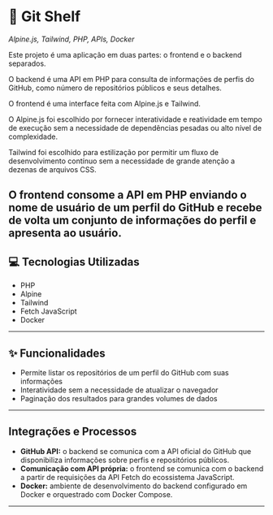 # 🧭 Git Shelf
*Alpine.js, Tailwind, PHP, APIs, Docker*


Este projeto é uma aplicação em duas partes: o frontend e o backend separados.

O backend é uma API em PHP para consulta de informações de perfis do GitHub, como número de repositórios públicos e seus detalhes. 

O frontend é uma interface feita com Alpine.js e Tailwind.

O Alpine.js foi escolhido por fornecer interatividade e reatividade em tempo de execução sem a necessidade de dependências pesadas ou alto nível de complexidade.

Tailwind foi escolhido para estilização por permitir um fluxo de desenvolvimento contínuo sem a necessidade de grande atenção a dezenas de arquivos CSS.

O frontend consome a API em PHP enviando o nome de usuário de um perfil do GitHub e recebe de volta um conjunto de informações do perfil e apresenta ao usuário.
---

## 💻 Tecnologias Utilizadas

- PHP 
- Alpine
- Tailwind
- Fetch JavaScript
- Docker 
---

## ✨ Funcionalidades

- Permite listar os repositórios de um perfil do GitHub com suas informações
- Interatividade sem a necessidade de atualizar o navegador
- Paginação dos resultados para grandes volumes de dados

  
---

## Integrações e Processos

- **GitHub API:** o backend se comunica com a API oficial do GitHub que disponibiliza informações sobre perfis e repositórios públicos.
- **Comunicação com API própria:** o frontend se comunica com o backend a partir de requisições da API Fetch do ecossistema JavaScript.
- **Docker:** ambiente de desenvolvimento do backend configurado em Docker e orquestrado com Docker Compose.


---



